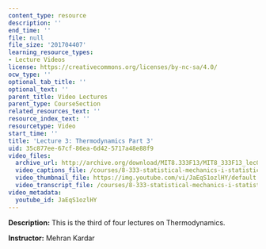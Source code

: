 ```yaml
---
content_type: resource
description: ''
end_time: ''
file: null
file_size: '201704407'
learning_resource_types:
- Lecture Videos
license: https://creativecommons.org/licenses/by-nc-sa/4.0/
ocw_type: ''
optional_tab_title: ''
optional_text: ''
parent_title: Video Lectures
parent_type: CourseSection
related_resources_text: ''
resource_index_text: ''
resourcetype: Video
start_time: ''
title: 'Lecture 3: Thermodynamics Part 3'
uid: 35c877ee-67cf-86ea-6d42-5717a48e88f9
video_files:
  archive_url: http://archive.org/download/MIT8.333F13/MIT8_333F13_lec03_300k.mp4
  video_captions_file: /courses/8-333-statistical-mechanics-i-statistical-mechanics-of-particles-fall-2013/78b6b39df7105de0be91708a960c2374_JaEqS1ozlHY.vtt
  video_thumbnail_file: https://img.youtube.com/vi/JaEqS1ozlHY/default.jpg
  video_transcript_file: /courses/8-333-statistical-mechanics-i-statistical-mechanics-of-particles-fall-2013/c3d07415ae30b0415845de789aec3410_JaEqS1ozlHY.pdf
video_metadata:
  youtube_id: JaEqS1ozlHY
---
```


**Description:** This is the third of four lectures on Thermodynamics.

**Instructor:** Mehran Kardar

